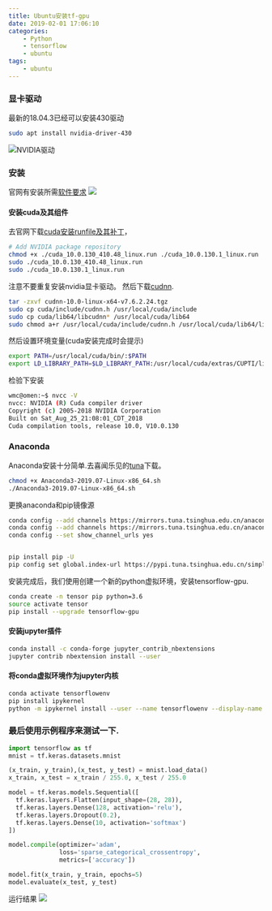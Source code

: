 ```yaml
---
title: Ubuntu安装tf-gpu
date: 2019-02-01 17:06:10
categories:
    - Python
    - tensorflow
    - ubuntu
tags:
    - ubuntu
---
```



### 显卡驱动
<!-- more -->
最新的18.04.3已经可以安装430驱动
```bash
sudo apt install nvidia-driver-430
```
![NVIDIA驱动](driver1.png)
### 安装
官网有安装所需[软件要求](https://tensorflow.google.cn/install/gpu)
![](tensor1.png)
#### 安装cuda及其组件



去官网下载[cuda安装runfile及其补丁](https://developer.nvidia.com/cuda-10.0-download-archive)，

```bash
# Add NVIDIA package repository
chmod +x ./cuda_10.0.130_410.48_linux.run ./cuda_10.0.130.1_linux.run
sudo ./cuda_10.0.130_410.48_linux.run
sudo ./cuda_10.0.130.1_linux.run
```
注意不要重复安装nvidia显卡驱动。
然后下载[cudnn](https://developer.nvidia.com/rdp/cudnn-archive).
```bash
tar -zxvf cudnn-10.0-linux-x64-v7.6.2.24.tgz
sudo cp cuda/include/cudnn.h /usr/local/cuda/include
sudo cp cuda/lib64/libcudnn* /usr/local/cuda/lib64
sudo chmod a+r /usr/local/cuda/include/cudnn.h /usr/local/cuda/lib64/libcudnn*
```
然后设置环境变量(cuda安装完成时会提示)
```bash
export PATH=/usr/local/cuda/bin/:$PATH
export LD_LIBRARY_PATH=$LD_LIBRARY_PATH:/usr/local/cuda/extras/CUPTI/lib64
```
检验下安装
```bash
wmc@omen:~$ nvcc -V
nvcc: NVIDIA (R) Cuda compiler driver
Copyright (c) 2005-2018 NVIDIA Corporation
Built on Sat_Aug_25_21:08:01_CDT_2018
Cuda compilation tools, release 10.0, V10.0.130
```
### Anaconda
Anaconda安装十分简单.去喜闻乐见的[tuna](https://mirrors.tuna.tsinghua.edu.cn/anaconda/archive/Anaconda3-2019.07-Linux-x86_64.sh)下载。
```bash
chmod +x Anaconda3-2019.07-Linux-x86_64.sh
./Anaconda3-2019.07-Linux-x86_64.sh
```
更换anaconda和pip镜像源
```bash
conda config --add channels https://mirrors.tuna.tsinghua.edu.cn/anaconda/pkgs/free/
conda config --add channels https://mirrors.tuna.tsinghua.edu.cn/anaconda/pkgs/main/
conda config --set show_channel_urls yes


pip install pip -U
pip config set global.index-url https://pypi.tuna.tsinghua.edu.cn/simple
```
安装完成后，我们使用创建一个新的python虚拟环境，安装tensorflow-gpu.
```bash
conda create -n tensor pip python=3.6
source activate tensor
pip install --upgrade tensorflow-gpu
```
#### 安装jupyter插件
```bash
conda install -c conda-forge jupyter_contrib_nbextensions
jupyter contrib nbextension install --user
```

#### 将conda虚拟环境作为jupyter内核
```bash
conda activate tensorflowenv
pip install ipykernel
python -m ipykernel install --user --name tensorflowenv --display-name "Python (tensorflowenv)"
```

### 最后使用示例程序来测试一下.
```python
import tensorflow as tf
mnist = tf.keras.datasets.mnist

(x_train, y_train),(x_test, y_test) = mnist.load_data()
x_train, x_test = x_train / 255.0, x_test / 255.0

model = tf.keras.models.Sequential([
  tf.keras.layers.Flatten(input_shape=(28, 28)),
  tf.keras.layers.Dense(128, activation='relu'),
  tf.keras.layers.Dropout(0.2),
  tf.keras.layers.Dense(10, activation='softmax')
])

model.compile(optimizer='adam',
              loss='sparse_categorical_crossentropy',
              metrics=['accuracy'])

model.fit(x_train, y_train, epochs=5)
model.evaluate(x_test, y_test)
```

运行结果
![](run1.png)




